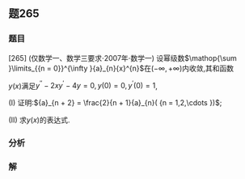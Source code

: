 ## 题265
### 题目
[265] (仅数学一、数学三要求$\cdot  {2007}$年$\cdot$数学一) 设幂级数$\mathop{\sum }\limits_{{n = 0}}^{\infty }{a}_{n}{x}^{n}$在$( {-\infty , + \infty })$内收敛,其和函数

$y( x)$满足${y}^{\prime \prime } - {2x}{y}^{\prime } - {4y} = 0, y( 0)  = 0,{y}^{\prime }( 0)  = 1$,

(I) 证明:${a}_{n + 2} = \frac{2}{n + 1}{a}_{n}( {n = 1,2,\cdots })$;

(II) 求$y( x)$的表达式.
### 分析

### 解